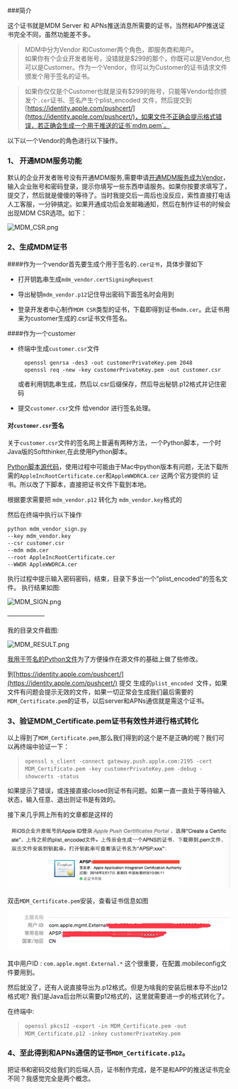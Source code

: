 ###简介
>
这个证书就是MDM Server 和 APNs推送消息所需要的证书，当然和APP推送证书完全不同，虽然功能差不多。

>MDM中分为Vendor 和Customer两个角色，即服务商和用户。
<br>如果你有个企业开发者账号，没错就是$299的那个，你既可以是Vendor,也可以是Customer。作为一个Vendor，你可以为Customer的证书请求文件颁发个用于签名的证书。

>如果你仅仅是个Customer也就是没有$299的账号，只能等Vendor给你颁发个`.cer`证书、签名产生个plist_encoded 文件，然后提交到[https://identity.apple.com/pushcert/](https://identity.apple.com/pushcert/)，如果文件不正确会提示格式错误，若正确会生成一个用于推送的证书`mdm.pem`。

以下以一个Vendor的角色进行以下操作。

### 1、 开通MDM服务功能

默认的企业开发者账号没有开通MDM服务,需要申请[开通MDM服务成为Vendor](https://developer.apple.com/contact/submit/)，输入企业账号和密码登录，提示你填写一些东西申请服务。如果你按要求填写了，提交了，然后就是傻傻的等待了。当时我提交后一周后也没反应，索性直接打电话人工客服，一分钟搞定。如果开通成功后会发邮箱通知，然后在制作证书的时候会出现MDM CSR选项。如下：

![MDM_CSR.png](http://upload-images.jianshu.io/upload_images/1859207-17a5ea2648d09fb9.png?imageMogr2/auto-orient/strip%7CimageView2/2/w/1240)




### 2、生成MDM证书

####作为一个vendor首先要生成个用于签名的`.cer证书`，具体步骤如下

* 打开钥匙串生成`mdm_vendor.certSigningRequest`

* 导出秘钥`mdm_vendor.p12`记住导出密码下面签名时会用到

* 登录开发者中心制作`MDM CSR`类型的证书，下载即得到证书`mdm.cer`。此证书用来为customer生成的.csr证书文件签名。

####作为一个customer

* 终端中生成`customer.csr`文件
 
		openssl genrsa -des3 -out customerPrivateKey.pem 2048
		openssl req -new -key customerPrivateKey.pem -out customer.csr
	
	或者利用钥匙串生成，然后以.csr后缀保存，然后导出秘钥.p12格式并记住密码

* 提交`customer.csr`文件 给vendor 进行签名处理。

#### 对`customer.csr`签名
关于`customer.csr`文件的签名网上普遍有两种方法，一个Python脚本，一个时Java版的Softthinker,在此使用Python脚本。

[Python脚本源代码](https://github.com/grinich/mdmvendorsign)，使用过程中可能由于Mac中python版本有问题，无法下载所需的`AppleIncRootCertificate.cer`和`AppleWWDRCA.cer` 这两个官方提供的 证书。所以改了下脚本，直接把证书文件下载到本地。

根据要求需要把 `mdm_vendor.p12` 转化为 `mdm_vendor.key`格式的

然后在终端中执行以下操作

```
python mdm_vendor_sign.py 
--key mdm_vendor.key  
--csr customer.csr 
--mdm mdm.cer 
--root AppleIncRootCertificate.cer 
--WWDR AppleWWDRCA.cer 
```

执行过程中提示输入密码密码，结束，目录下多出一个"plist_encoded"的签名文件。
执行结果如图:

![MDM_SIGN.png](http://upload-images.jianshu.io/upload_images/1859207-832e7ff7b3e77683.png?imageMogr2/auto-orient/strip%7CimageView2/2/w/1240)

——————

我的目录文件截图:

![MDM_RESULT.png](http://upload-images.jianshu.io/upload_images/1859207-c4ef8bc2441ec884.png?imageMogr2/auto-orient/strip%7CimageView2/2/w/1240)

[我用于签名的Python文件](https://github.com/Light413/images/tree/master/MDM_Python_Sign)为了方便操作在源文件的基础上做了些修改。

到[https://identity.apple.com/pushcert/](https://identity.apple.com/pushcert/) 提交 生成的`plist_encoded `文件，如果文件有问题会提示无效的文件，如果一切正常会生成我们最后需要的`MDM_Certificate.pem`的证书，以后server和APNs通信就是需这个证书。



### 3、验证MDM_Certificate.pem证书有效性并进行格式转化
以上得到了`MDM_Certificate.pem`,那么我们得到的这个是不是正确的呢？我们可以再终端中验证一下：

> `openssl s_client -connect gateway.push.apple.com:2195 -cert MDM_Certificate.pem -key customerPrivateKey.pem -debug -showcerts -status`

如果提示了错误，或连接直接closed则证书有问题。如果一直一直处于等待输入状态，输入任意、退出则证书是有效的。



接下来几乎网上所有的文章都是这样的

![image](https://github.com/Light413/blog/blob/master/其他/img/MDM_Certificate.png?raw=true)

双击`MDM_Certificate.pem`安装，查看证书信息如图

![证书-用户ID](https://github.com/Light413/blog/blob/master/其他/img/MDM_Certificate2.png?raw=true)

其中用户ID : `com.apple.mgmt.External.*` 这个很重要，在配置.mobileconfig文件要用到。


然后就没了，还有人说直接导出为.p12格式。但是为啥我的安装后根本导不出p12格式呢? 我们是Java后台所以需要p12格式的，这里就需要进一步的格式转化了。

在终端中:
>`openssl pkcs12 -export -in MDM_Certificate.pem -out MDM_Certificate.p12 -inkey customerPrivateKey.pem `


### 4、至此得到和APNs通信的证书`MDM_Certificate.p12`。

把证书和密码交给我们的后端人员，证书制作完成，是不是和APP的推送证书完全不同？我感觉完全是两个概念。


